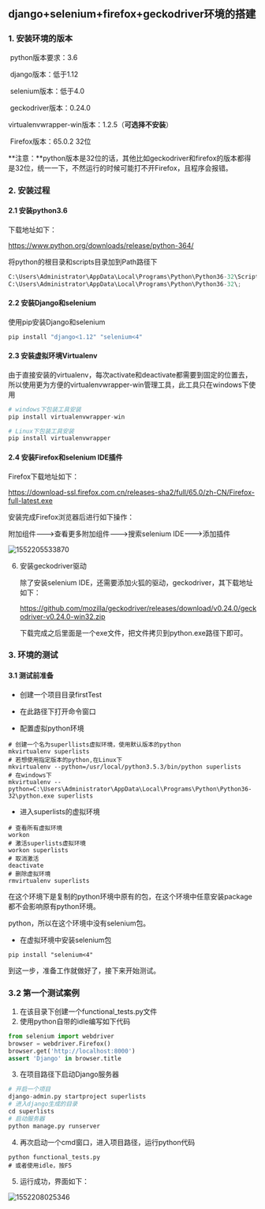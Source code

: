 ## django+selenium+firefox+geckodriver环境的搭建

### 1. 安装环境的版本

​	python版本要求：3.6

​	django版本：低于1.12

​	selenium版本：低于4.0

​	geckodriver版本：0.24.0	

​	virtualenvwrapper-win版本：1.2.5（**可选择不安装**）

​	Firefox版本：65.0.2 32位

**注意：**python版本是32位的话，其他比如geckodriver和firefox的版本都得是32位，统一一下，不然运行的时候可能打不开Firefox，且程序会报错。

### 2. 安装过程

#### 2.1 安装python3.6

下载地址如下：

https://www.python.org/downloads/release/python-364/

将python的根目录和scripts目录加到Path路径下

```python
C:\Users\Administrator\AppData\Local\Programs\Python\Python36-32\Scripts\;
C:\Users\Administrator\AppData\Local\Programs\Python\Python36-32\;
```

#### 2.2 安装Django和selenium 

使用pip安装Django和selenium

```python
pip install "django<1.12" "selenium<4"
```

#### 2.3 安装虚拟环境Virtualenv

由于直接安装的virtualenv，每次activate和deactivate都需要到固定的位置去，所以使用更为方便的virtualenvwrapper-win管理工具，此工具只在windows下使用

```python
# windows下包装工具安装
pip install virtualenvwrapper-win

# Linux下包装工具安装
pip install virtualenvwrapper
```

#### 2.4 安装Firefox和selenium IDE插件

Firefox下载地址如下：

https://download-ssl.firefox.com.cn/releases-sha2/full/65.0/zh-CN/Firefox-full-latest.exe

安装完成Firefox浏览器后进行如下操作：

附加组件--->查看更多附加组件--->搜索selenium IDE--->添加插件

![1552205533870](F:\研究生三年\研一\学习\课程学习\下学期\软件测试\1552205533870.png)

6. 安装geckodriver驱动

   除了安装selenium IDE，还需要添加火狐的驱动，geckodriver，其下载地址如下：

   https://github.com/mozilla/geckodriver/releases/download/v0.24.0/geckodriver-v0.24.0-win32.zip

   下载完成之后里面是一个exe文件，把文件拷贝到python.exe路径下即可。

### 3. 环境的测试

#### 3.1 测试前准备

* 创建一个项目目录firstTest


* 在此路径下打开命令窗口
* 配置虚拟python环境

```shell
# 创建一个名为superllists虚拟环境，使用默认版本的python
mkvirtualenv superlists
# 若想使用指定版本的python,在Linux下
mkvirtualenv --python=/usr/local/python3.5.3/bin/python superlists
# 在windows下
mkvirtualenv --python=C:\Users\Administrator\AppData\Local\Programs\Python\Python36-32\python.exe superlists
```

* 进入superlists的虚拟环境

```shell
# 查看所有虚拟环境
workon
# 激活superlists虚拟环境
workon superlists
# 取消激活
deactivate
# 删除虚拟环境
rmvirtualenv superlists
```

在这个环境下是复制的python环境中原有的包，在这个环境中任意安装package都不会影响原有python环境。

python，所以在这个环境中没有selenium包。

* 在虚拟环境中安装selenium包

```shell
pip install "selenium<4"
```

到这一步，准备工作就做好了，接下来开始测试。

### 3.2 第一个测试案例

1. 在该目录下创建一个functional_tests.py文件
2. 使用python自带的idle编写如下代码

```python
from selenium import webdriver
browser = webdriver.Firefox()
browser.get('http://localhost:8000')
assert 'Django' in browser.title
```

3. 在项目路径下启动Django服务器

```python
# 开启一个项目
django-admin.py startproject superlists
# 进入django生成的目录
cd superlists
# 启动服务器
python manage.py runserver
```

4. 再次启动一个cmd窗口，进入项目路径，运行python代码

```shell
python functional_tests.py
# 或者使用idle，按F5
```

5. 运行成功，界面如下：

![1552208025346](F:\研究生三年\研一\学习\课程学习\下学期\软件测试\1552208025346.png)



